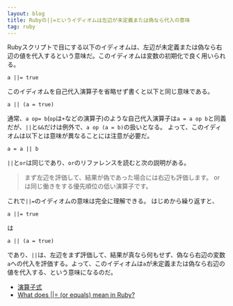 ```yaml
---
layout: blog
title: Rubyの||=というイディオムは左辺が未定義または偽なら代入の意味
tag: ruby
---
```




Rubyスクリプトで目にする以下のイディオムは、左辺が未定義または偽なら右辺の値を代入するという意味だ。このイディオムは変数の初期化で良く用いられる。

~~~~
a ||= true
~~~~

このイディオムを自己代入演算子を省略せず書くと以下と同じ意味である。

~~~~
a || (a = true)
~~~~

通常、`a op= b`(`op`は`+`などの演算子)のような自己代入演算子は`a = a op b`と同義だが、`||`と`&&`だけは例外で、`a op (a = b)`の扱いとなる。
よって、このイディオムは以下とは意味が異なることには注意が必要だ。

~~~~
a = a || b
~~~~

`||`と`or`は同じであり、`or`のリファレンスを読むと次の説明がある。

> まず左辺を評価して、結果が偽であった場合には右辺も評価します。 or は同じ働きをする優先順位の低い演算子です。

これで`||=`のイディオムの意味は完全に理解できる。
はじめから繰り返すと、

~~~~
a ||= true
~~~~

は

~~~~
a || (a = true)
~~~~

であり、`||`は、左辺をまず評価して、結果が真なら何もせず、偽なら右辺の変数`a`への代入を評価する。よって、このイディオムは`a`が未定義または偽なら右辺の値を代入する、という意味になるのだ。

- [演算子式](http://docs.ruby-lang.org/ja/1.8.7/doc/spec=2foperator.html)
- [What does \|\|= (or equals) mean in Ruby?](http://stackoverflow.com/questions/995593/what-does-or-equals-mean-in-ruby)

